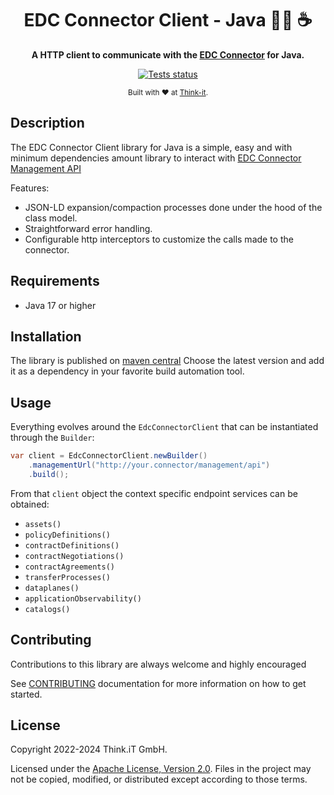 <div align="center">
  <h1>EDC Connector Client - Java 👩‍🚀 ☕ </h1>
  <p>
    <b>
      A HTTP client to communicate with the <a href="https://github.com/eclipse-edc/Connector">EDC Connector</a> for Java.
    </b>
  </p>
  <p>
      <a href="https://github.com/Think-iT-Labs/edc-connector-client-java/actions/workflows/publish.yml?query=branch%3Amain">
        <img src="https://img.shields.io/github/actions/workflow/status/Think-iT-Labs/edc-connector-client-java/publish.yml?branch=main&logo=GitHub&style=flat-square"
        alt="Tests status" />
      </a>
  </p>
  <sub>
    Built with ❤️ at <a href="https://think-it.io">Think-it</a>.
  </sub>
</div>

## Description

The EDC Connector Client library for Java is a simple, easy and with minimum dependencies amount library to interact with 
[EDC Connector Management API](https://app.swaggerhub.com/apis/eclipse-edc-bot/management-api)

Features:
 - JSON-LD expansion/compaction processes done under the hood of the class model.
 - Straightforward error handling.
 - Configurable http interceptors to customize the calls made to the connector.

## Requirements
- Java 17 or higher

## Installation

The library is published on [maven central](https://mvnrepository.com/artifact/io.think-it/edc-connector-client)
Choose the latest version and add it as a dependency in your favorite build automation tool.

## Usage
Everything evolves around the `EdcConnectorClient` that can be instantiated through the `Builder`:
```java
var client = EdcConnectorClient.newBuilder()
    .managementUrl("http://your.connector/management/api")
    .build();
```

From that `client` object the context specific endpoint services can be obtained:
- `assets()`
- `policyDefinitions()`
- `contractDefinitions()`
- `contractNegotiations()`
- `contractAgreements()`
- `transferProcesses()`
- `dataplanes()`
- `applicationObservability()`
- `catalogs()`

## Contributing

Contributions to this library are always welcome and highly encouraged

See [CONTRIBUTING](CONTRIBUTING.md) documentation for more information on how to get started.

## License

Copyright 2022-2024 Think.iT GmbH.

Licensed under the [Apache License, Version 2.0](LICENSE). Files in the project
may not be copied, modified, or distributed except according to those terms.

